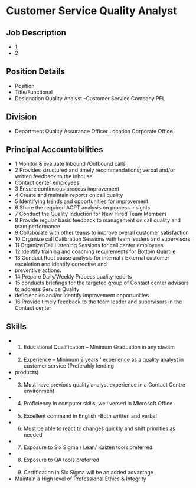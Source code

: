 # Customer Service Quality Analyst

## Job Description

* 1
* 2

## Position Details

* Position
* Title/Functional
* Designation  Quality Analyst -Customer Service  Company  PFL

## Division

* Department  Quality Assurance Officer  Location  Corporate Office

## Principal Accountabilities

* 1 Monitor & evaluate Inbound /Outbound calls
* 2 Provides structured and timely recommendations; verbal and/or written feedback to the Inhouse
* Contact center employees
* 3 Ensure continuous process improvement
* 4 Create and maintain reports on call quality
* 5 Identifying trends and opportunities for improvement
* 6 Share the required ACPT analysis on process insights
* 7 Conduct the Quality Induction for New Hired Team Members
* 8 Provide regular basis feedback to management on call quality and team performance
* 9 Collaborate with other teams to improve overall customer satisfaction
* 10 Organize call Calibration Sessions with team leaders and supervisors
* 11 Organize Call Listening Sessions for call center employees
* 12 Identify training and coaching requirements for Bottom Quartile
* 13 Conduct Root cause analysis for internal / External customer escalation and identify corrective and
* preventive actions.
* 14 Prepare Daily/Weekly Process quality reports
* 15 conducts briefings for the targeted group of Contact center advisors to address Service Quality
* deficiencies and/or identify improvement opportunities
* 16 Provide timely feedback to the team leader and supervisors in the Contact center

## Skills

* 1. Educational Qualification  – Minimum Graduation in any stream
* 2. Experience – Minimum 2 years ’ experience  as a quality analyst  in customer service (Preferably lending
* products)
* 3. Must have previous quality analyst experience in a Contact  Centre environment
* 4. Proficiency in computer skills, well versed in Microsoft Office
* 5. Excellent command in English -Both written and verbal
* 6. Must be able to react to changes quickly and shift priorities as needed
* 7. Exposure to Six Sigma / Lean/ Kaizen tools preferred.
* 8. Exposure to QA tools preferred
* 9. Certification in Six Sigma will be an added advantage
* Maintain a High level of Professional Ethics & Integrity
